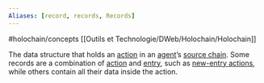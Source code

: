 ```yaml
---
Aliases: [record, records, Records]
---
```

#holochain/concepts 
[[Outils et Technologie/DWeb/Holochain/Holochain]]


The data structure that holds an [action](https://developer.holochain.org/references/glossary/#action) in an [agent](https://developer.holochain.org/references/glossary/#agent)’s [source chain](https://developer.holochain.org/references/glossary/#source-chain). Some records are a combination of [action](https://developer.holochain.org/references/glossary/#action) and [entry](https://developer.holochain.org/references/glossary/#entry), such as [new-entry actions](https://developer.holochain.org/references/glossary/#new-entry-action), while others contain all their data inside the action.
